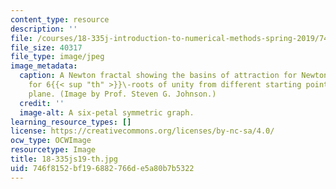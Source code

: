 ```yaml
---
content_type: resource
description: ''
file: /courses/18-335j-introduction-to-numerical-methods-spring-2019/746f8152bf196882766de5a80b7b5322_18-335js19-th.jpg
file_size: 40317
file_type: image/jpeg
image_metadata:
  caption: A Newton fractal showing the basins of attraction for Newton iterations
    for 6{{< sup "th" >}}\-roots of unity from different starting points in the complex
    plane. (Image by Prof. Steven G. Johnson.)
  credit: ''
  image-alt: A six-petal symmetric graph.
learning_resource_types: []
license: https://creativecommons.org/licenses/by-nc-sa/4.0/
ocw_type: OCWImage
resourcetype: Image
title: 18-335js19-th.jpg
uid: 746f8152-bf19-6882-766d-e5a80b7b5322
---
```

